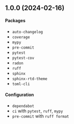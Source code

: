 ## 1.0.0 (2024-02-16)

#### Packages

- `auto-changelog`
- `coverage`
- `mypy`
- `pre-commit`
- `pytest`
- `pytest-cov`
- `radon`
- `ruff`
- `sphinx`
- `sphinx-rtd-theme`
- `toml-cli`

#### Configuration

- `dependabot`
- `ci` with `pytest`, `ruff`, `mypy`
- `pre-commit` with `ruff format`
